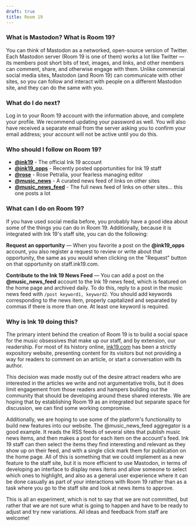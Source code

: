 ```yaml
---
draft: true
title: Room 19
---
```

### What is Mastodon? What is Room 19?

You can think of Mastodon as a networked, open-source version of Twitter. Each Mastodon server (Room 19 is one of them) works a lot like Twitter — its members post short bits of text, images, and links, and other members can comment, share, and otherwise engage with them. Unlike commercial social media sites, Mastodon (and Room 19) can communicate with other sites, so you can follow and interact with people on a different Mastodon site, and they can do the same with you.

### What do I do next?

Log in to your Room 19 account with the information above, and complete your profile. We recommend updating your password as well. You will also have received a separate email from the server asking you to confirm your email address; your account will not be active until you do this.

### Who should I follow on Room 19?

- **[@ink19](https://room19.com/@ink19)** - The official Ink 19 account
- **[@ink19_opps](https://room19.com/@ink19_opps)** - Recently posted opportunities for Ink 19 staff
- **[@rose](https://room19.com/@rose)** - Rose Petralia, your fearless managing editor
- **[@music_news](https://room19.com/@music_news)** - A curated news feed of links on other sites
- **[@music_news_feed](https://room19.com/@music_news_feed)** - The full news feed of links on other sites... this one posts a lot

### What can I do on Room 19?

If you have used social media before, you probably have a good idea about some of the things you can do in Room 19. Additionally, because it is integrated with Ink 19's staff site, you can do the following:

**Request an opportunity** — When you favorite a post on the **@ink19_opps** account, you also register a request to review or write about that opportunity, the same as you would when clicking on the "Request" button on that opportunity on staff.ink19.com.

**Contribute to the Ink 19 News Feed** — You can add a post on the **@music_news_feed** account to the Ink 19 news feed, which is featured on the home page and archived daily. To do this, reply to a post in the music news feed with `/post keyword1, keyword2`. You should add keywords corresponding to the news item, properly capitalized and separated by commas if there is more than one. At least one keyword is required.

### Why is Ink 19 doing this?

The primary intent behind the creation of Room 19 is to build a social space for the music obsessives that make up our staff, and by extension, our readership. For most of its history online, [ink19.com](http://ink19.com/) has been a strictly expository website, presenting content for its visitors but not providing a way for readers to comment on an article, or start a conversation with its author.

This decision was made mostly out of the desire attract readers who are interested in the articles we write and not argumentative trolls, but it does limit engagement from those readers and hampers building out the community that should be developing around these shared interests. We are hoping that by establishing Room 19 as an integrated but separate space for discussion, we can find some working compromise.

Additionally, we are hoping to use some of the platform's functionality to build new features into our website. The @music_news_feed aggregator is a good example. It reads the RSS feeds of several sites that publish music news items, and then makes a post for each item on the account's feed. Ink 19 staff can then select the items they find interesting and relevant as they show up on their feed, and with a single click mark them for publication on the home page. All of this is something that we could implement as a new feature to the staff site, but it is more efficient to use Mastodon, in terms of developing an interface to display news items and allow someone to select which ones to highlight, and also as a general user experience where it can be done casually as part of your interactions with Room 19 rather than as a task where you go to the staff site and look at news items to approve.

This is all an experiment, which is not to say that we are not committed, but rather that we are not sure what is going to happen and have to be ready to adjust and try new variations. All ideas and feedback from staff are welcome!
